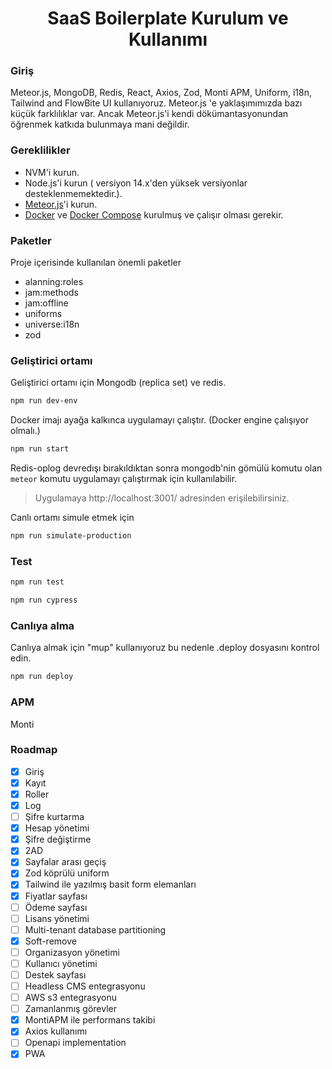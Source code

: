  <h1 style="text-align: center;">
  SaaS Boilerplate Kurulum ve Kullanımı
</h1>

### Giriş
Meteor.js, MongoDB, Redis, React, Axios, Zod, Monti APM, Uniform, i18n, Tailwind and FlowBite UI kullanıyoruz.
Meteor.js 'e yaklaşımımızda bazı küçük farklılıklar var. Ancak Meteor.js'i kendi dökümantasyonundan öğrenmek katkıda bulunmaya mani değildir.

### Gereklilikler
- NVM'i kurun.
- Node.js'i kurun ( versiyon 14.x'den yüksek versiyonlar desteklenmemektedir.).
- [Meteor.js](https://www.meteor.com/developers/install)'i kurun.
- [Docker](https://docs.docker.com/install) ve [Docker Compose](https://docs.docker.com/compose/install/) kurulmuş ve çalışır olması gerekir.

### Paketler
Proje içerisinde kullanılan önemli paketler
- alanning:roles
- jam:methods
- jam:offline
- uniforms
- universe:i18n
- zod

### Geliştirici ortamı
Geliştirici ortamı için Mongodb (replica set) ve redis.

```bash 
npm run dev-env
```
Docker imajı ayağa kalkınca uygulamayı çalıştır.
(Docker engine çalışıyor olmalı.)

```bash 
npm run start
```
Redis-oplog devredışı bırakıldıktan sonra mongodb'nin gömülü komutu olan `meteor` komutu uygulamayı çalıştırmak için kullanılabilir.

> Uygulamaya  http://localhost:3001/ adresinden erişilebilirsiniz.

Canlı ortamı simule etmek için

```bash 
npm run simulate-production
```

### Test
```bash 
npm run test
```

```bash 
npm run cypress
```

### Canlıya alma
Canlıya almak için "mup" kullanıyoruz bu nedenle .deploy dosyasını kontrol edin.

```bash 
npm run deploy
```

### APM
Monti

### Roadmap
- [x] Giriş
- [x] Kayıt
- [x] Roller
- [x] Log
- [ ] Şifre kurtarma
- [x] Hesap yönetimi
- [x] Şifre değiştirme
- [x] 2AD
- [x] Sayfalar arası geçiş
- [x] Zod köprülü uniform
- [x] Tailwind ile yazılmış basit form elemanları
- [x] Fiyatlar sayfası
- [ ] Ödeme sayfası
- [ ] Lisans yönetimi
- [ ] Multi-tenant database partitioning
- [x] Soft-remove
- [ ] Organizasyon yönetimi
- [ ] Kullanıcı yönetimi
- [ ] Destek sayfası
- [ ] Headless CMS entegrasyonu
- [ ] AWS s3 entegrasyonu
- [ ] Zamanlanmış görevler
- [x] MontiAPM ile performans takibi
- [x] Axios kullanımı
- [ ] Openapi implementation
- [x] PWA
